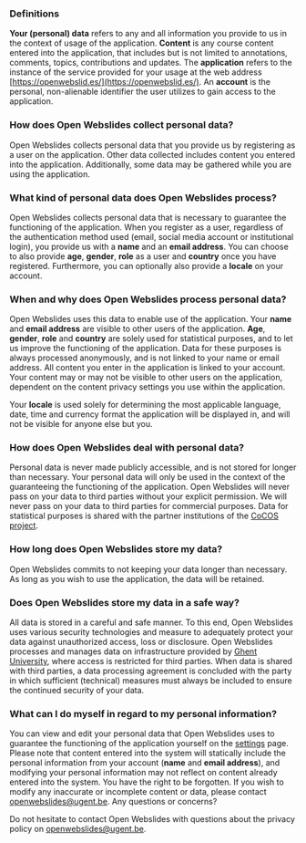 ### Definitions

**Your (personal) data** refers to any and all information you provide to us in the context of usage of the application. **Content** is any course content entered into the application, that includes but is not limited to annotations, comments, topics, contributions and updates. The **application** refers to the instance of the service provided for your usage at the web address [https://openwebslid.es/](https://openwebslid.es/). An **account** is the personal, non-alienable identifier the user utilizes to gain access to the application.

### How does Open Webslides collect personal data?

Open Webslides collects personal data that you provide us by registering as a user on the application. Other data collected includes content you entered into the application. Additionally, some data may be gathered while you are using the application.

### What kind of personal data does Open Webslides process?

Open Webslides collects personal data that is necessary to guarantee the functioning of the application. When you register as a user, regardless of the authentication method used (email, social media account or institutional login), you provide us with a **name** and an **email address**. You can choose to also provide **age**, **gender**, **role** as a user and **country** once you have registered. Furthermore, you can optionally also provide a **locale** on your account.

### When and why does Open Webslides process personal data?

Open Webslides uses this data to enable use of the application. Your **name** and **email address** are visible to other users of the application. **Age**, **gender**, **role** and **country** are solely used for statistical purposes, and to let us improve the functioning of the application. Data for these purposes is always processed anonymously, and is not linked to your name or email address. All content you enter in the application is linked to your account. Your content may or may not be visible to other users on the application, dependent on the content privacy settings you use within the application.

Your **locale** is used solely for determining the most applicable language, date, time and currency format the application will be displayed in, and will not be visible for anyone else but you.

### How does Open Webslides deal with personal data?

Personal data is never made publicly accessible, and is not stored for longer than necessary. Your personal data will only be used in the context of the guaranteeing the functioning of the application. Open Webslides will never pass on your data to third parties without your explicit permission. We will never pass on your data to third parties for commercial purposes. Data for statistical purposes is shared with the partner institutions of the [CoCOS project](https://www.cocos.education/consortium-en/).

### How long does Open Webslides store my data?

Open Webslides commits to not keeping your data longer than necessary. As long as you wish to use the application, the data will be retained.

### Does Open Webslides store my data in a safe way?

All data is stored in a careful and safe manner. To this end, Open Webslides uses various security technologies and measure to adequately protect your data against unauthorized access, loss or disclosure. Open Webslides processes and manages data on infrastructure provided by [Ghent University](https://www.ugent.be/), where access is restricted for third parties. When data is shared with third parties, a data processing agreement is concluded with the party in which sufficient (technical) measures must always be included to ensure the continued security of your data.

### What can I do myself in regard to my personal information?

You can view and edit your personal data that Open Webslides uses to guarantee the functioning of the application yourself on the [settings](https://openwebslid.es/user/settings) page. Please note that content entered into the system will statically include the personal information from your account (**name** and **email address**), and modifying your personal information may not reflect on content already entered into the system. You have the right to be forgotten. If you wish to modify any inaccurate or incomplete content or data, please contact [openwebslides@ugent.be](mailto:openwebslides@ugent.be).
Any questions or concerns?

Do not hesitate to contact Open Webslides with questions about the privacy policy on [openwebslides@ugent.be](mailto:openwebslides@ugent.be).
